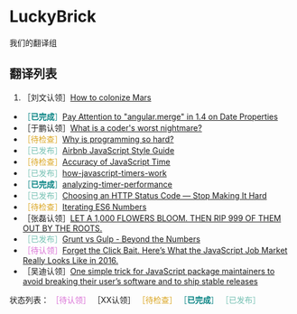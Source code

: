 # LuckyBrick
我们的翻译组

## 翻译列表
1. ［刘文认领］[How to colonize Mars](https://github.com/LuckyBrick/LuckyBrick/issues/1)
- <font color="#008080">［**已完成**］</font>[Pay Attention to "angular.merge" in 1.4 on Date Properties](https://github.com/LuckyBrick/LuckyBrick/issues/2)
- ［于鹏认领］[What is a coder's worst nightmare?](https://github.com/LuckyBrick/LuckyBrick/issues/3)
- <font color="#DAA520">［待检查］</font>[Why is programming so hard?](https://github.com/LuckyBrick/LuckyBrick/issues/4)
- <font color="#72BFB1">［已发布］</font>[Airbnb JavaScript Style Guide](https://github.com/LuckyBrick/LuckyBrick/issues/5)
- <font color="#DAA520">［待检查］</font>[Accuracy of JavaScript Time](https://github.com/LuckyBrick/LuckyBrick/issues/6)
- <font color="#72BFB1">［已发布］</font>[how-javascript-timers-work](https://github.com/LuckyBrick/LuckyBrick/issues/7)
- <font color="#008080">［**已完成**］</font>[analyzing-timer-performance](https://github.com/LuckyBrick/LuckyBrick/issues/8)
- <font color="#72BFB1">［已发布］</font>[Choosing an HTTP Status Code — Stop Making It Hard](https://github.com/LuckyBrick/LuckyBrick/issues/9)
- <font color="#DAA520">［待检查］</font>[Iterating ES6 Numbers](https://github.com/LuckyBrick/LuckyBrick/issues/10)
- ［张磊认领］[LET A 1,000 FLOWERS BLOOM. THEN RIP 999 OF THEM OUT BY THE ROOTS. ](https://github.com/LuckyBrick/LuckyBrick/issues/11)
- <font color="#72BFB1">［已发布］</font>[Grunt vs Gulp - Beyond the Numbers](https://github.com/LuckyBrick/LuckyBrick/issues/12)
- <font color="#DA70D6">［待认领］</font>[Forget the Click Bait. Here’s What the JavaScript Job Market Really Looks Like in 2016. ](https://github.com/LuckyBrick/LuckyBrick/issues/13)
- ［吴迪认领］[One simple trick for JavaScript package maintainers to avoid breaking their user’s software and to ship stable releases ](https://github.com/LuckyBrick/LuckyBrick/issues/14)

状态列表：
<font color="#DA70D6">［待认领］</font>
［XX认领］
<font color="#DAA520">［待检查］</font>
<font color="#008080">［**已完成**］</font>
<font color="#72BFB1">［已发布］</font>